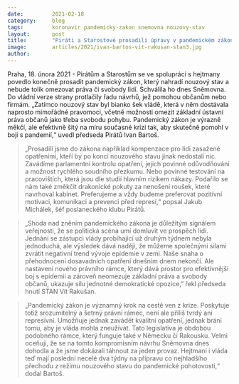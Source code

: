 ```yaml
---
date:         2021-02-18
category:     blog
tags:         koronavir pandemicky-zakon snemovna nouzovy-stav
layout:       post
title:        "Piráti a Starostové prosadili úpravy v pandemickém zákoně. Zavádí kompenzace pro lidi, omezuje šikanózní opatření a pomáhá efektivně bojovat s covidem"
image:        articles/2021/ivan-bartos-vit-rakusan-stan3.jpg
author:       
---
```


Praha, 18. února 2021 - Pirátům a Starostům se ve spolupráci s hejtmany povedlo konečně prosadit pandemický zákon, který nahradí nouzový stav a nebude tolik omezovat práva či svobody lidí. Schválila ho dnes Sněmovna. Do vládní verze strany protlačily řadu návrhů, jež pomohou občanům nebo firmám. „Zatímco nouzový stav byl bianko šek vládě, která v něm dostávala naprosto mimořádné pravomoci, včetně možnosti omezit základní ústavní práva občanů jako třeba svobodu pohybu. Pandemický zákon je výrazně měkčí, ale efektivně šitý na míru současné krizi tak, aby skutečně pomohl v boji s pandemií,“  uvedl předseda Pirátů Ivan Bartoš.


> „Prosadili jsme do zákona například kompenzace pro lidi zasažené opatřeními, kteří by po konci nouzového stavu jinak nedostali nic. Zavádíme parlamentní kontrolu opatření, jejich povinné odůvodňování a možnost rychlého soudního přezkumu. Nebo povinné testování na pracovištích, která jsou dle studií hlavním rizikem nákazy. Podařilo se nám také změkčit drakonické pokuty za nenošení roušek, které navrhoval kabinet. Preferujeme a vždy budeme preferovat pozitivní motivaci, komunikaci a prevenci před represí,“ popsal Jakub Michálek, šéf poslaneckého klubu Pirátů. 


> „Shoda nad zněním pandemického zákona je důležitým signálem veřejnosti, že se politická scéna umí domluvit ve prospěch lidí. Jednání se zástupci vlády probíhající už druhým týdnem nebyla jednoduchá, ale výsledek dává naději, že můžeme společnými silami zvrátit negativní trend vývoje epidemie v zemi. Naše snaha o přehodnocení dosavadních opatření dnešním dnem nekončí. Ale nastavení nového právního rámce, který dává prostor pro efektivnější boj s epidemií a zároveň neomezuje základní práva a svobody občanů, ukazuje sílu jednotné demokratické opozice,”  řekl předseda hnutí STAN Vít Rakušan.


> „Pandemický zákon je významný krok na cestě ven z krize. Poskytuje totiž srozumitelný a šetrný právní rámec, není ale příliš tvrdý ani represivní. Umožňuje jednak zavádět kvalitní opatření, jednak brání tomu, aby je vláda mohla zneužívat. Tato legislativa je obdobou podobného rámce, který funguje také v Německu či Rakousku. Velmi oceňuji, že se na tomto kompromisním návrhu Sněmovna dnes dohodla a že jsme dokázali táhnout za jeden provaz. Hejtmani i vláda teď mají poslední necelé dva týdny na přípravu co nejhladšího přechodu z režimu nouzového stavu do pandemické pohotovosti,“ dodal Bartoš.

